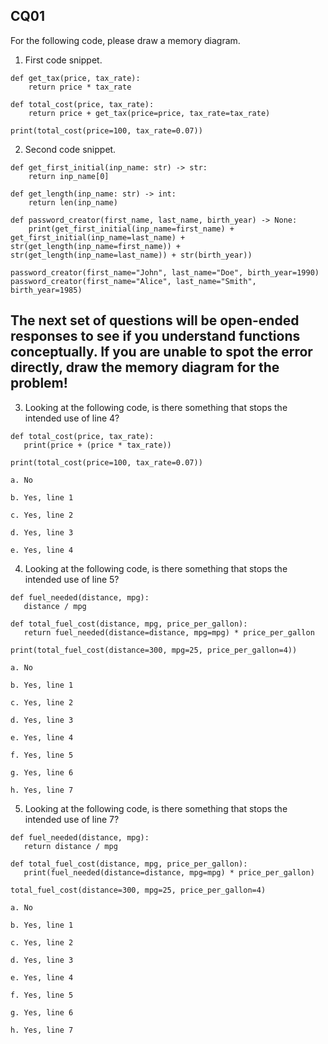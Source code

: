 ## CQ01

For the following code, please draw a memory diagram. 

1. First code snippet. 

~~~ {.plaintext}
def get_tax(price, tax_rate):
    return price * tax_rate

def total_cost(price, tax_rate):
    return price + get_tax(price=price, tax_rate=tax_rate)

print(total_cost(price=100, tax_rate=0.07))
~~~

2. Second code snippet. 

~~~ {.plaintext}
def get_first_initial(inp_name: str) -> str:
    return inp_name[0]

def get_length(inp_name: str) -> int:
    return len(inp_name)

def password_creator(first_name, last_name, birth_year) -> None:
    print(get_first_initial(inp_name=first_name) + get_first_initial(inp_name=last_name) + str(get_length(inp_name=first_name)) + str(get_length(inp_name=last_name)) + str(birth_year))

password_creator(first_name="John", last_name="Doe", birth_year=1990)
password_creator(first_name="Alice", last_name="Smith", birth_year=1985)
~~~

## The next set of questions will be open-ended responses to see if you understand functions conceptually. If you are unable to spot the error directly, draw the memory diagram for the problem! 

3. Looking at the following code, is there something that stops the intended use of line 4? 

~~~ {.plaintext}
def total_cost(price, tax_rate):
   print(price + (price * tax_rate))

print(total_cost(price=100, tax_rate=0.07))
~~~

    a. No

    b. Yes, line 1

    c. Yes, line 2

    d. Yes, line 3

    e. Yes, line 4

4. Looking at the following code, is there something that stops the intended use of line 5?

~~~ {.plaintext}
def fuel_needed(distance, mpg):
   distance / mpg

def total_fuel_cost(distance, mpg, price_per_gallon):
   return fuel_needed(distance=distance, mpg=mpg) * price_per_gallon

print(total_fuel_cost(distance=300, mpg=25, price_per_gallon=4))
~~~

    a. No

    b. Yes, line 1

    c. Yes, line 2

    d. Yes, line 3

    e. Yes, line 4

    f. Yes, line 5

    g. Yes, line 6

    h. Yes, line 7



5. Looking at the following code, is there something that stops the intended use of line 7?

~~~ {.plaintext}
def fuel_needed(distance, mpg):
   return distance / mpg

def total_fuel_cost(distance, mpg, price_per_gallon):
   print(fuel_needed(distance=distance, mpg=mpg) * price_per_gallon)

total_fuel_cost(distance=300, mpg=25, price_per_gallon=4)
~~~

    a. No

    b. Yes, line 1

    c. Yes, line 2

    d. Yes, line 3

    e. Yes, line 4

    f. Yes, line 5

    g. Yes, line 6

    h. Yes, line 7
